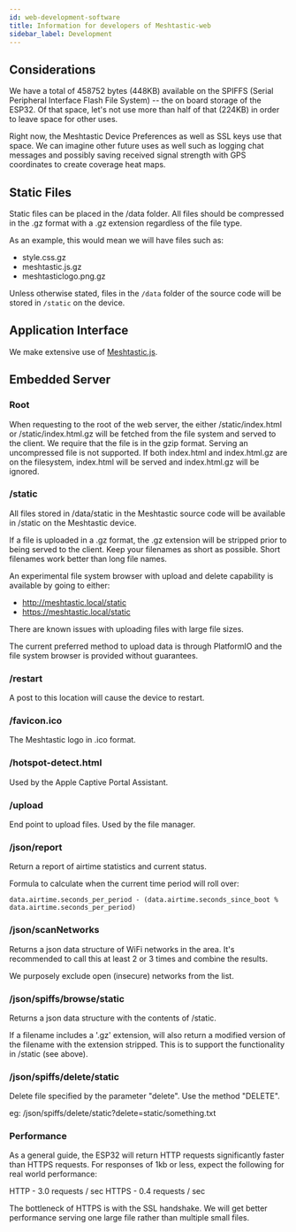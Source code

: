 ```yaml
---
id: web-development-software
title: Information for developers of Meshtastic-web
sidebar_label: Development
---
```



## Considerations

We have a total of 458752 bytes (448KB) available on the SPIFFS (Serial Peripheral Interface Flash File System) -- the on board storage of the ESP32. Of that space, let's not use more than half of that (224KB) in order to leave space for other uses.

Right now, the Meshtastic Device Preferences as well as SSL keys use that space. We can imagine other future uses as well such as logging chat messages and possibly saving received signal strength with GPS coordinates to create coverage heat maps.

## Static Files

Static files can be placed in the /data folder. All files should be compressed in the .gz format with a .gz extension regardless of the file type.

As an example, this would mean we will have files such as:

* style.css.gz
* meshtastic.js.gz
* meshtasticlogo.png.gz

Unless otherwise stated, files in the `/data` folder of the source code will be stored in `/static` on the device.

## Application Interface

We make extensive use of [Meshtastic.js](https://github.com/meshtastic/meshtastic.js). 

## Embedded Server

### Root

When requesting to the root of the web server, the either /static/index.html or /static/index.html.gz will be fetched from the file system and served to the client. We require that the file is in the gzip format. Serving an uncompressed file is not supported. If both index.html and index.html.gz are on the filesystem, index.html will be served and index.html.gz will be ignored.

### /static

All files stored in /data/static in the Meshtastic source code will be available in /static on the Meshtastic device.

If a file is uploaded in a .gz format, the .gz extension will be stripped prior to being served to the client. Keep your filenames as short as possible. Short filenames work better than long file names.

An experimental file system browser with upload and delete capability is available by going to either:

* http://meshtastic.local/static
* https://meshtastic.local/static

There are known issues with uploading files with large file sizes.

The current preferred method to upload data is through PlatformIO and the file system browser is provided without guarantees.

### /restart

A post to this location will cause the device to restart.

### /favicon.ico

The Meshtastic logo in .ico format.

### /hotspot-detect.html

Used by the Apple Captive Portal Assistant.

### /upload

End point to upload files. Used by the file manager.

### /json/report

Return a report of airtime statistics and current status.

Formula to calculate when the current time period will roll over:

`data.airtime.seconds_per_period - (data.airtime.seconds_since_boot % data.airtime.seconds_per_period)`

### /json/scanNetworks

Returns a json data structure of WiFi networks in the area. It's recommended to call this at least 2 or 3 times and combine the results.

We purposely exclude open (insecure) networks from the list.

### /json/spiffs/browse/static

Returns a json data structure with the contents of /static.

If a filename includes a '.gz' extension, will also return a modified version of the filename with the extension stripped. This is to support the functionality in /static (see above).

### /json/spiffs/delete/static

Delete file specified by the parameter "delete". Use the method "DELETE".

eg: /json/spiffs/delete/static?delete=static/something.txt

### Performance

As a general guide, the ESP32 will return HTTP requests significantly faster than HTTPS requests. For responses of 1kb or less, expect the following for real world performance:

HTTP - 3.0 requests / sec
HTTPS - 0.4 requests / sec

The bottleneck of HTTPS is with the SSL handshake. We will get better performance serving one large file rather than multiple small files.
